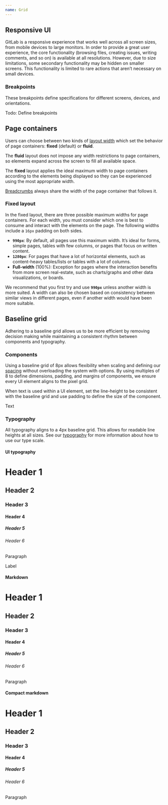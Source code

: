 ```yaml
---
name: Grid
---
```


## Responsive UI

GitLab is a responsive experience that works well across all screen sizes, from mobile devices to large monitors. In order to provide a great user experience, the core functionality (browsing files, creating issues, writing comments, and so on) is available at all resolutions. However, due to size limitations, some secondary functionality may be hidden on smaller screens. This functionality is limited to rare actions that aren’t necessary on small devices.

### Breakpoints

These breakpoints define specifications for different screens, devices, and orientations.

Todo: Define breakpoints

## Page containers

Users can choose between two kinds of [layout width](https://docs.gitlab.com/ee/user/profile/preferences.html#layout-width) which set the behavior of page containers: **fixed** (default) or **fluid**.

The **fluid** layout does not impose any width restrictions to page containers, so elements expand across the screen to fill all available space.

The **fixed** layout applies the ideal maximum width to page containers according to the elements being displayed so they can be experienced using the most appropriate width.

[Breadcrumbs](/product-components/breadcrumb) always share the width of the page container that follows it.

### Fixed layout

In the fixed layout, there are three possible maximum widths for page containers. For each width, you must consider which one is best to consume and interact with the elements on the page. The following widths include a `16px` padding on both sides.

*   **`990px`**: By default, all pages use this maximum width. It’s ideal for forms, simple pages, tables with few columns, or pages that focus on written content.
*   **`1280px`**: For pages that have a lot of horizontal elements, such as content-heavy tables/lists or tables with a lot of columns.
*   **Full-width** (100%): Exception for pages where the interaction benefits from more screen real-estate, such as charts/graphs and other data visualizations, or boards.

We recommend that you first try and use **`990px`** unless another width is more suited. A width can also be chosen based on consistency between similar views in different pages, even if another width would have been more suitable.

## Baseline grid

Adhering to a baseline grid allows us to be more efficient by removing decision making while maintaining a consistent rhythm between components and typography.

### Components

Using a baseline grid of 8px allows flexibility when scaling and defining our [spacing](/layout/spacing) without overloading the system with options. By using multiples of 8 to define dimensions, padding, and margins of components, we ensure every UI element aligns to the pixel grid.

<div class="baseline a-center m-b-6">
  <div class="w-13 h-3"></div>
  <div class="w-13 h-5 c-blue-background-300"></div>
  <div class="w-13 h-3"></div>
  <div class="w-13 h-6 c-blue-background-300"></div>
  <div class="w-13 h-3"></div>
  <div class="w-13 h-7 c-blue-background-300"></div>
  <div class="w-13 h-3"></div>
  <div class="w-13 h-3"></div>
</div>

When text is used within a UI element, set the line-height to be consistent with the baseline grid and use padding to define the size of the component.

<div class="baseline a-center">
  <div class="w-13 h-3"></div>
  <div class="w-13 h-3 c-orange-background-200"></div>
  <div class="w-13 h-3 c-green-background-200"></div>
  <div class="w-13 h-5 c-blue-background-300 label">Text</div>
  <div class="w-13 h-3 c-green-background-200"></div>
  <div class="w-13 h-3 c-orange-background-200"></div>
  <div class="w-13 h-3"></div>
  <div class="w-13 h-3"></div>
</div>

### Typography

All typography aligns to a 4px baseline grid. This allows for readable line heights at all sizes. See our [typography](/foundations/typography) for more information about how to use our type scale.

#### UI typography

<div class="baseline--typography distributed">
  <h1>Header 1</h1>
  <h2>Header 2</h2>
  <h3>Header 3</h3>
  <h4>Header 4</h4>
  <h5>Header 5</h5>
  <h6>Header 6</h6>
  <p>Paragraph</p>
<span class="label">Label</span></div>

#### Markdown

<div class="baseline--typography">
  <h1>Header 1</h1>
  <h2>Header 2</h2>
  <h3>Header 3</h3>
  <h4>Header 4</h4>
  <h5>Header 5</h5>
  <h6>Header 6</h6>
  <p>Paragraph</p>
</div>

#### Compact markdown

<div class="baseline--typography md compact">
  <h1>Header 1</h1>
  <h2>Header 2</h2>
  <h3>Header 3</h3>
  <h4>Header 4</h4>
  <h5>Header 5</h5>
  <h6>Header 6</h6>
  <p>Paragraph</p>
</div>
